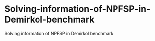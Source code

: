 # Solving-information-of-NPFSP-in-Demirkol-benchmark
Solving information of NPFSP in Demirkol benchmark
